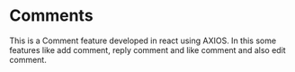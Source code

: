 # Comments
This is a Comment feature developed in react using AXIOS. In this some features like add comment, reply comment and like comment and also edit comment.
